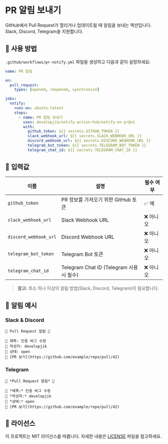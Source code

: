 # PR 알림 보내기

GitHub에서 Pull Request가 열리거나 업데이트될 때 알림을 보내는 액션입니다. Slack, Discord, Telegram을 지원합니다.

## 🚀 사용 방법

`.github/workflows/pr-notify.yml` 파일을 생성하고 다음과 같이 설정하세요:

```yaml
name: PR 알림

on:
  pull_request:
    types: [opened, reopened, synchronize]

jobs:
  notify:
    runs-on: ubuntu-latest
    steps:
      - name: PR 알림 보내기
        uses: developjik/notify-action-hub/notify-on-pr@v1
        with:
          github_token: ${{ secrets.GITHUB_TOKEN }}
          slack_webhook_url: ${{ secrets.SLACK_WEBHOOK_URL }}
          discord_webhook_url: ${{ secrets.DISCORD_WEBHOOK_URL }}
          telegram_bot_token: ${{ secrets.TELEGRAM_BOT_TOKEN }}
          telegram_chat_id: ${{ secrets.TELEGRAM_CHAT_ID }}
```

## 🔧 입력값

| 이름                  | 설명                                     | 필수 여부 |
| --------------------- | ---------------------------------------- | --------- |
| `github_token`        | PR 정보를 가져오기 위한 GitHub 토큰      | ✅ 예     |
| `slack_webhook_url`   | Slack Webhook URL                        | ❌ 아니오 |
| `discord_webhook_url` | Discord Webhook URL                      | ❌ 아니오 |
| `telegram_bot_token`  | Telegram Bot 토큰                        | ❌ 아니오 |
| `telegram_chat_id`    | Telegram Chat ID (Telegram 사용 시 필수) | ❌ 아니오 |

> **참고:** 최소 하나 이상의 알림 방법(Slack, Discord, Telegram)이 필요합니다.

## 📩 알림 예시

### Slack & Discord

```
📢 Pull Request 알림 📢

🔹 제목: 인증 버그 수정
🔹 작성자: developjik
🔹 상태: open
🔹 [PR 보기](https://github.com/example/repo/pull/42)
```

### Telegram

```
📢 *Pull Request 알림* 📢

🔹 *제목:* 인증 버그 수정
🔹 *작성자:* developjik
🔹 *상태:* open
🔹 [PR 보기](https://github.com/example/repo/pull/42)
```

## 📜 라이선스

이 프로젝트는 MIT 라이선스를 따릅니다. 자세한 내용은 [LICENSE](LICENSE) 파일을 참고하세요.
